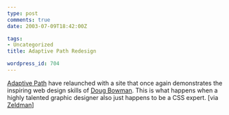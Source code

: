 ```yaml
---
type: post
comments: true
date: 2003-07-09T18:42:00Z

tags:
- Uncategorized
title: Adaptive Path Redesign

wordpress_id: 704
---
```


[Adaptive Path](http://www.adaptivepath.com/) have relaunched with a site that once again demonstrates the inspiring web design skills of [Doug Bowman](http://www.stopdesign.com/). This is what happens when a highly talented graphic designer also just happens to be a CSS expert. [via [Zeldman](http://www.zeldman.com)]
